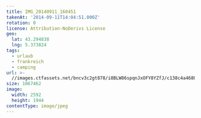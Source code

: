 ```yaml
---
title: IMG_20140911_160451
takenAt: '2014-09-11T14:04:51.000Z'
rotation: 0
license: Attribution-NoDerivs License
geo:
  lat: 43.294838
  lng: 5.373824
tags:
  - urlaub
  - frankreich
  - camping
url: >-
  //images.ctfassets.net/bncv3c2gt878/i8BLW86spqnJxOFY8YZfJ/c138c4a46800323f17be0738940cdbbd/img_20140911_160451_28312874085_o
size: 1067462
image:
  width: 2592
  height: 1944
contentType: image/jpeg
---
```


